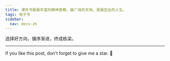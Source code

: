 ```yaml
---
title: 课外书是最丰富的精神食粮，最广阔的天地，是最宏达的人生。
tags: 电子书
sidebar:
  nav: docs-zh
---
```


选择好方向，循序渐进，终成栋梁。


<!--more-->

---

If you like this post, don't forget to give me a star. :star2:


